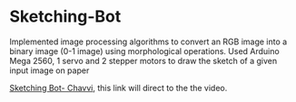 # Sketching-Bot

Implemented image processing algorithms to convert an RGB image into a binary image (0-1 image) using morphological
operations. Used Arduino Mega 2560, 1 servo and 2 stepper motors to draw the sketch of a given input image on paper

[Sketching Bot- Chavvi](https://www.youtube.com/watch?v=i-cTxqVXuXc), this link will direct to the the video.

